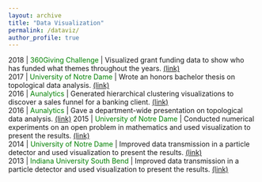 ```yaml
---
layout: archive
title: "Data Visualization"
permalink: /dataviz/
author_profile: true
---
```


2018 | <font color="green">360Giving Challenge</font> | Visualized grant funding data to show who has funded what themes throughout the years. <font color="blue"><a href="https://jpskycak.github.io/360Giving-Challenge">(link)</a></font>  
2017 | <font color="green">University of Notre Dame</font> | Wrote an honors bachelor thesis on topological data analysis. <font color="blue"><a href="https://jpskycak.github.io/files/skycak-nd-tdathesis.pdf">(link)</a></font>  
2016 | <font color="green">Aunalytics</font> | Generated hierarchical clustering visualizations to discover a sales funnel for a banking client. <font color="blue"><a href="https://jpskycak.github.io/files/skycak-aunalytics-salesfunnel.pdf">(link)</a></font>  
2016 | <font color="green">Aunalytics</font> | Gave a department-wide presentation on topological data analysis. <font color="blue"><a href="https://jpskycak.github.io/files/skycak-aunalytics-tda.pdf">(link)</a></font> 
2015 | <font color="green">University of Notre Dame</font> | Conducted numerical experiments on an open problem in mathematics and used visualization to present the results. <font color="blue"><a href="https://jpskycak.github.io/files/skycak-nd-particledetector.pdf">(link)</a></font>  
2014 | <font color="green">University of Notre Dame</font> | Improved data transmission in a particle detector and used visualization to present the results. <font color="blue"><a href="https://jpskycak.github.io/files/skycak-nd-particledetector.pdf">(link)</a></font>  
2013 | <font color="green">Indiana University South Bend</font> | Improved data transmission in a particle detector and used visualization to present the results. <font color="blue"><a href="https://jpskycak.github.io/files/skycak-iusb-particledetector.pdf">(link)</a></font>   
